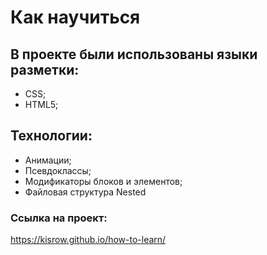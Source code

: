 # Как научиться
## В проекте были использованы языки разметки:
* CSS;
* HTML5;
## Технологии:
* Анимации;
* Псевдоклассы;
* Модификаторы блоков и элементов;
* Файловая структура Nested
### Ссылка на проект:
https://kisrow.github.io/how-to-learn/
